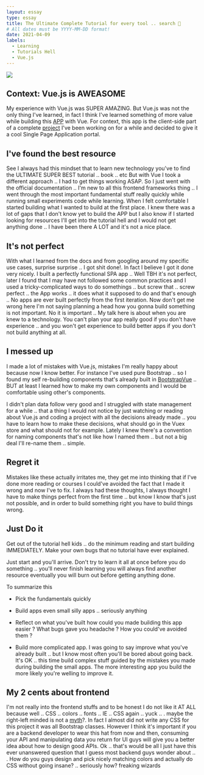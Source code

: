 ```yaml
---
layout: essay
type: essay
title: The Ultimate Complete Tutorial for every tool .. search 🔎
# All dates must be YYYY-MM-DD format!
date: 2021-04-09
labels:
  - Learning
  - Tutorials Hell
  - Vue.js
---
```

<meta property="og:url"                content="https://3omer.github.io/essays/the-ultimate-tutorial.html" />
<meta property="og:type"               content="article" />
<meta property="og:title"              content="The Ultimate Complete Tutorial for every tool .. search 🔎" />
<meta property="og:description"        content="I think I've learned something of more value while building APP with Vue.js" />
<meta property="og:image"              content="https://images.unsplash.com/photo-1562037283-072818fb6d8f?ixlib=rb-1.2.1&q=80&fm=jpg&crop=entropy&cs=tinysrgb&dl=james-lee-qSf_4bNsoWc-unsplash.jpg&w=640" />


<img class="ui centered image" src="https://images.unsplash.com/photo-1562037283-072818fb6d8f?ixlib=rb-1.2.1&q=80&fm=jpg&crop=entropy&cs=tinysrgb&dl=james-lee-qSf_4bNsoWc-unsplash.jpg&w=640">


## Context: Vue.js is AWEASOME
My experience with Vue.js was SUPER AMAZING. But Vue.js was not the only thing I've learned, in fact I think I've learned something of more value while building this [APP](github.com/zelite-client) with Vue. For context, this app is the client-side part of a complete [project](https://3omer.github.io/projects/zelite) I've been working on for a while and decided to give it a cool Single Page Application portal.

## I've found the best resource
See I always had this mindset that to learn new technology you've to find the ULTIMATE SUPER BEST tutorial .. book .. etc
But with Vue I took a different approach .. I had to get things working ASAP. So I just went with the official documentation .. I'm new to all this frontend frameworks thing .. I went through the most important fundamental stuff really quickly while running small experiments code while learning. When I felt comfortable I started building what I wanted to build at the first place. I knew there was a lot of gaps that I don't know yet to build the APP but I also know if I started looking for resources I'll get into the tutorial hell and I would not get anything done .. I have been there A LOT and it's not a nice place.

## It's not perfect
With what I learned from the docs and from googling around my specific use cases, surprise surprise .. I got shit done!. In fact I believe I got it done very nicely. I built a perfectly functional SPA app .. Well TBH it's not perfect, later I found that I may have not followed some common practices and I used a tricky-complicated ways to do somethings .. but screw that .. screw perfect .. the App works .. it does what it supposed to do and that's enough .. No apps are ever built perfectly from the first iteration.
Now don't get me wrong here I'm not saying planning a head how you gonna build something is not important. No it is important .. My talk here is about when you are knew to a technology. You can't plan your app really good if you don't have experience .. and you won't get experience to build better apps if you don't not build anything at all. 

## I messed up
I made a lot of mistakes with Vue.js, mistakes I'm really happy about because now I know better.
For instance I've used pure Bootstrap .. so I found my self re-building components that's already built in [BootstrapVue](https://bootstrap-vue.org/) .. BUT at least I learned how to make my own components and I would be comfortable using other's components.

I didn't plan data follow very good and I struggled with state management for a while .. that a thing I would not notice by just watching or reading about Vue.js and coding a project with all the decisions already made .. you have to learn how to make these decisions, what should go in the Vuex store and what should not for example.
Lately I knew there's a convention for naming components that's not like how I named them .. but not a big deal I'll re-name them .. simple.

## Regret it
Mistakes like these actually irritates me, they get me into thinking that if I've done more reading or courses I could've avoided the fact that I made it wrong and now I've to fix. I always had these thoughts, I always thought I have to make things perfect from the first time .. but know I know that's just not possible, and in order to build something right you have to build things wrong. 

## Just Do it
Get out of the tutorial hell kids .. do the minimum reading and start building IMMEDIATELY. Make your own bugs that no tutorial have ever explained.

Just start and you'll arrive. 
Don't try to learn it all at once before you do something .. you'll never finish learning you will always find another resource eventually you will burn out before getting anything done. 

To summarize this
- Pick the fundamentals quickly
- Build apps even small silly apps .. seriously anything
- Reflect on what you've built
how could you made building this app easier ?
What bugs gave you headache ? How you could've avoided them ?

- Build more complicated app.
I was going to say improve what you've already built .. but I know most often you'll be bored about going back. It's OK .. this time build complex stuff guided by the mistakes you made during building the small apps. The more interesting app you build the more likely you're welling to improve it.

## My 2 cents about frontend
I'm not really into the frontend stuffs and to be honest I do not like it AT ALL because well .. CSS .. colors .. fonts .. IE .. CSS again .. yuck .. . maybe the right-left minded is not a [myth](https://simple.wikipedia.org/wiki/Lateralization_of_brain_function)?. In fact I almost did not write any CSS for this project it was all Bootstrap classes. However I think it's important if you are a backend developer to wear this hat from now and then, consuming your API and manipulating data you return for UI guys will give you a better idea about how to design good APIs.
Ok .. that's would be all I just have this ever unanswered question that I guess most backend guys wonder about .. . How do you guys design and pick nicely matching colors and actually do CSS without going insane? .. seriously how? freaking wizards
